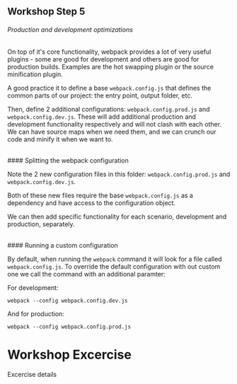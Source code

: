 ## Workshop Step 5
###### Production and development optimizations

On top of it's core functionality, webpack provides a lot of very useful plugins - some are good for development and others are good for production builds. Examples are the hot swapping plugin or the source minification plugin.

A good practice it to define a base `webpack.config.js` that defines the common parts of our project: the entry point, output folder, etc.

Then, define 2 additional configurations: `webpack.config.prod.js` and `webpack.config.dev.js`. These will add additional production and development functionality respectively and will not clash with each other. We can have source maps when we need them, and we can crunch our code and minify it when we want to.

<br/>
#### Splitting the webpack configuration

Note the 2 new configuration files in this folder: `webpack.config.prod.js` and `webpack.config.dev.js`.

Both of these new files require the base `webpack.config.js` as a dependency and have access to the configuration object.

We can then add specific functionality for each scenario, development and production, separately.


<br/>
#### Running a custom configuration

By default, when running the `webpack` command it will look for a file called `webpack.config.js`. To override the default configuration with out custom one we call the command with an additional paramter:

For development:

```webpack --config webpack.config.dev.js```

And for production:

```webpack --config webpack.config.prod.js```


# Workshop Excercise

Excercise details

